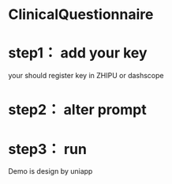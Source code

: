 # ClinicalQuestionnaire

# step1： add your key
your should register key in ZHIPU or dashscope

# step2： alter prompt 

# step3： run

Demo is design by uniapp